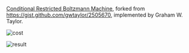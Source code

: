 [Conditional Restricted Boltzmann Machine](https://www.cs.toronto.edu/~hinton/absps/fcrbm_icml.pdf), forked from https://gist.github.com/gwtaylor/2505670, implemented by Graham W. Taylor. 

![cost](https://raw.githubusercontent.com/ktaneishi/crbm/master/cost.png)

![result](https://raw.githubusercontent.com/ktaneishi/crbm/master/result.png)
